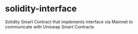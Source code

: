 # solidity-interface
Solidity Smart Contract that implements interface via Mainnet to communicate with Uniswap Smart Contracts
